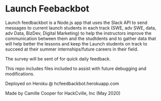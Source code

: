 # Launch Feebackbot

Launch feedbackbot is a Node.js app that uses the Slack API to send messages to current launch students in each track (SWE, adv SWE, data, adv Data, BizDev, Digital Marketing) to help the instructors improve the communication between them and the studtdents and to gather data that will help better the lessons and keep the Launch students on track to succeed at their summer internships/future careers in their field.

The survey will be sent of for quick daily feedback.

This repo includes files included to assist with future debugging and modifications.

Deployed on Heroku @ hcfeedbackbot.herokuapp.com

Made by Camille Cooper for HackCville, Inc (May 2020)
